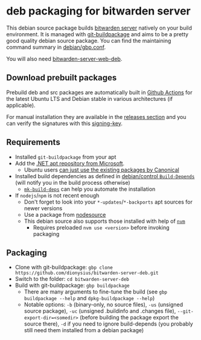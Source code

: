 # deb packaging for bitwarden server

This debian source package builds [bitwarden server](https://github.com/bitwarden/server/) natively on your build environment. It is managed with [git-buildpackage](https://wiki.debian.org/PackagingWithGit) and aims to be a pretty good quality debian source package. You can find the maintaining command summary in [debian/gbp.conf](debian/gbp.conf).

You will also need [bitwarden-server-web-deb](https://github.com/dionysius/bitwarden-server-web-deb).

## Download prebuilt packages

Prebuild deb and src packages are automatically built in [Github Actions](https://github.com/dionysius/bitwarden-server-deb/actions) for the latest Ubuntu LTS and Debian stable in various architectures (if applicable).

For manual installation they are available in the [releases section](https://github.com/dionysius/bitwarden-server-deb/releases) and you can verify the signatures with this [signing-key](signing-key.pub).

## Requirements

- Installed `git-buildpackage` from your apt
- Add the [.NET apt repository from Microsoft](https://learn.microsoft.com/en-us/dotnet/core/install/linux-debian).
  - Ubuntu users [can just use the existing packages by Canonical](https://learn.microsoft.com/en-us/dotnet/core/install/linux-ubuntu)
- Installed build dependencies as defined in [debian/control `Build-Depends`](debian/control) (will notify you in the build process otherwise)
  - [`mk-build-deps`](https://manpages.debian.org/testing/devscripts/mk-build-deps.1.en.html) can help you automate the installation
- If `nodejs`/`npm` is not recent enough
  - Don't forget to look into your `*-updates`/`*-backports` apt sources for newer versions
  - Use a package from [nodesource](https://github.com/nodesource/distributions/blob/master/README.md)
  - This debian source also supports those installed with help of [`nvm`](https://github.com/nvm-sh/nvm)
    - Requires preloaded `nvm use <version>` before invoking packaging

## Packaging

- Clone with git-buildpackage: `gbp clone https://github.com/dionysius/bitwarden-server-deb.git`
- Switch to the folder: `cd bitwarden-server-deb`
- Build with git-buildpackage: `gbp buildpackage`
  - There are many arguments to fine-tune the build (see `gbp buildpackage --help` and `dpkg-buildpackage --help`)
  - Notable options: `-b` (binary-only, no source files), `-us` (unsigned source package), `-uc` (unsigned .buildinfo and .changes file), `--git-export-dir=<somedir>` (before building the package export the source there), `-d` if you need to ignore build-depends (you probably still need them installed from a debian package)
